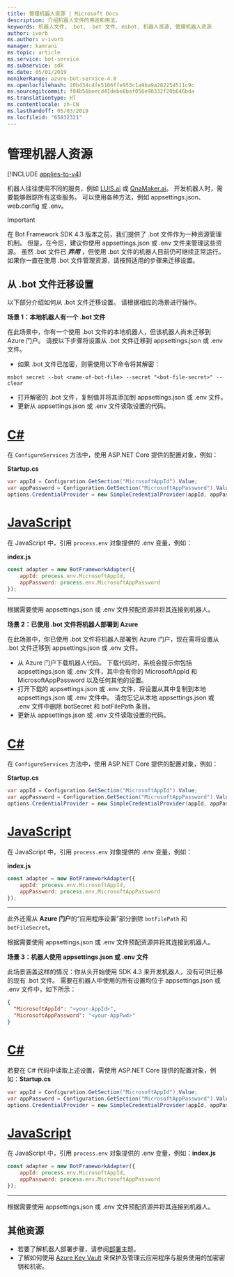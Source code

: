 ```yaml
---
title: 管理机器人资源 | Microsoft Docs
description: 介绍机器人文件的用途和用法。
keywords: 机器人文件, .bot, .bot 文件, msbot, 机器人资源, 管理机器人资源
author: ivorb
ms.author: v-ivorb
manager: kamrani
ms.topic: article
ms.service: bot-service
ms.subservice: sdk
ms.date: 05/01/2019
monikerRange: azure-bot-service-4.0
ms.openlocfilehash: 20b434c4fe5106ffe953c1a9ba9a282254511c9c
ms.sourcegitcommit: f84b56beecd41debe6baf056e98332f20b646bda
ms.translationtype: HT
ms.contentlocale: zh-CN
ms.lasthandoff: 05/03/2019
ms.locfileid: "65032321"
---
```

# <a name="manage-bot-resources"></a>管理机器人资源

[!INCLUDE [applies-to-v4](../includes/applies-to.md)]

机器人往往使用不同的服务，例如 [LUIS.ai](https://luis.ai) 或 [QnaMaker.ai](https://qnamaker.ai)。 开发机器人时，需要能够跟踪所有这些服务。 可以使用各种方法，例如 appsettings.json、web.config 或 .env。 

> [!IMPORTANT]
> 在 Bot Framework SDK 4.3 版本之前，我们提供了 .bot 文件作为一种资源管理机制。 但是，在今后，建议你使用 appsettings.json 或 .env 文件来管理这些资源。 虽然 .bot 文件已 **_弃用_** ，但使用 .bot 文件的机器人目前仍可继续正常运行。 如果你一直在使用 .bot 文件管理资源，请按照适用的步骤来迁移设置。 

## <a name="migrating-settings-from-bot-file"></a>从 .bot 文件迁移设置
以下部分介绍如何从 .bot 文件迁移设置。 请根据相应的场景进行操作。

**场景 1：本地机器人有一个 .bot 文件**

在此场景中，你有一个使用 .bot 文件的本地机器人，但该机器人尚未迁移到 Azure 门户。 请按以下步骤将设置从 .bot 文件迁移到 appsettings.json 或 .env 文件。

- 如果 .bot 文件已加密，则需使用以下命令将其解密：

```cli
msbot secret --bot <name-of-bot-file> --secret "<bot-file-secret>" --clear
```

- 打开解密的 .bot 文件，复制值并将其添加到 appsettings.json 或 .env 文件。
- 更新从 appsettings.json 或 .env 文件读取设置的代码。

# <a name="ctabcsharp"></a>[C#](#tab/csharp)

在 `ConfigureServices` 方法中，使用 ASP.NET Core 提供的配置对象，例如： 

**Startup.cs**
```csharp
var appId = Configuration.GetSection("MicrosoftAppId").Value;
var appPassword = Configuration.GetSection("MicrosoftAppPassword").Value;
options.CredentialProvider = new SimpleCredentialProvider(appId, appPassword);
```
# <a name="javascripttabjs"></a>[JavaScript](#tab/js)

在 JavaScript 中，引用 `process.env` 对象提供的 .env 变量，例如：
   
**index.js**

```js
const adapter = new BotFrameworkAdapter({
    appId: process.env.MicrosoftAppId,
    appPassword: process.env.MicrosoftAppPassword
});
```
---

根据需要使用 appsettings.json 或 .env 文件预配资源并将其连接到机器人。

**场景 2：已使用 .bot 文件将机器人部署到 Azure**

在此场景中，你已使用 .bot 文件将机器人部署到 Azure 门户，现在需将设置从 .bot 文件迁移到 appsettings.json 或 .env 文件。

- 从 Azure 门户下载机器人代码。 下载代码时，系统会提示你包括 appsettings.json 或 .env 文件，其中会有你的 MicrosoftAppId 和 MicrosoftAppPassword 以及任何其他的设置。 
- 打开下载的 appsettings.json 或 .env 文件，将设置从其中复制到本地 appsettings.json 或 .env 文件中。 请勿忘记从本地 appsettings.json 或 .env 文件中删除 botSecret 和 botFilePath 条目。
- 更新从 appsettings.json 或 .env 文件读取设置的代码。

# <a name="ctabcsharp"></a>[C#](#tab/csharp)
在 `ConfigureServices` 方法中，使用 ASP.NET Core 提供的配置对象，例如： 

**Startup.cs**
```csharp
var appId = Configuration.GetSection("MicrosoftAppId").Value;
var appPassword = Configuration.GetSection("MicrosoftAppPassword").Value;
options.CredentialProvider = new SimpleCredentialProvider(appId, appPassword);
```
# <a name="javascripttabjs"></a>[JavaScript](#tab/js)
在 JavaScript 中，引用 `process.env` 对象提供的 .env 变量，例如：
   
**index.js**

```js
const adapter = new BotFrameworkAdapter({
    appId: process.env.MicrosoftAppId,
    appPassword: process.env.MicrosoftAppPassword
});
```
---

此外还需从 **Azure 门户**的“应用程序设置”部分删除 `botFilePath` 和 `botFileSecret`。

根据需要使用 appsettings.json 或 .env 文件预配资源并将其连接到机器人。

**场景 3：机器人使用 appsettings.json 或 .env 文件**

此场景涵盖这样的情况：你从头开始使用 SDK 4.3 来开发机器人，没有可供迁移的现有 .bot 文件。 需要在机器人中使用的所有设置均位于 appsettings.json 或 .env 文件中，如下所示：

```JSON
{
  "MicrosoftAppId": "<your-AppId>",
  "MicrosoftAppPassword": "<your-AppPwd>"
}
```

# <a name="ctabcsharp"></a>[C#](#tab/csharp)

若要在 C# 代码中读取上述设置，需使用 ASP.NET Core 提供的配置对象，例如：**Startup.cs**
```csharp
var appId = Configuration.GetSection("MicrosoftAppId").Value;
var appPassword = Configuration.GetSection("MicrosoftAppPassword").Value;
options.CredentialProvider = new SimpleCredentialProvider(appId, appPassword);
```

# <a name="javascripttabjs"></a>[JavaScript](#tab/js)
在 JavaScript 中，引用 `process.env` 对象提供的 .env 变量，例如：**index.js**
```js
const adapter = new BotFrameworkAdapter({
    appId: process.env.MicrosoftAppId,
    appPassword: process.env.MicrosoftAppPassword
});
```

---

根据需要使用 appsettings.json 或 .env 文件预配资源并将其连接到机器人。

## <a name="additional-resources"></a>其他资源
- 若要了解机器人部署步骤，请参阅[部署](../bot-builder-deploy-az-cli.md)主题。
- 了解如何使用 [Azure Key Vault](https://docs.microsoft.com/en-us/azure/key-vault/key-vault-overview) 来保护及管理云应用程序与服务使用的加密密钥和机密。

